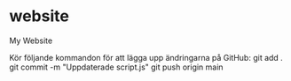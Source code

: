 # website
My Website

Kör följande kommandon för att lägga upp ändringarna på GitHub:
git add .
git commit -m "Uppdaterade script.js"
git push origin main
